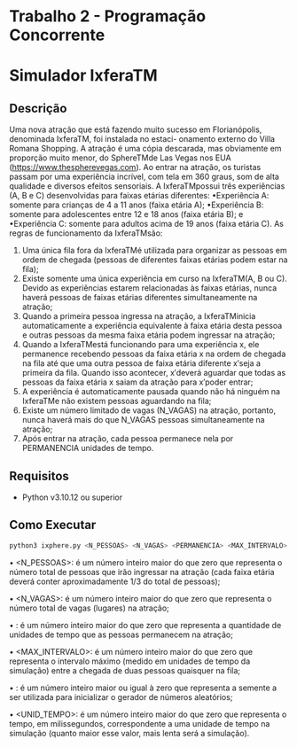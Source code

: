 # Trabalho 2 - Programação Concorrente

# Simulador IxferaTM

## Descrição

Uma nova atração que está fazendo muito sucesso em Florianópolis, denominada IxferaTM, foi instalada no estaci-
onamento externo do Villa Romana Shopping. A atração é uma cópia descarada, mas obviamente em proporção muito
menor, do SphereTMde Las Vegas nos EUA (https://www.thespherevegas.com). Ao entrar na atração, os turistas
passam por uma experiência incrível, com tela em 360 graus, som de alta qualidade e diversos efeitos sensoriais.
A IxferaTMpossui três experiências (A, B e C) desenvolvidas para faixas etárias diferentes:
•Experiência A: somente para crianças de 4 a 11 anos (faixa etária A);
•Experiência B: somente para adolescentes entre 12 e 18 anos (faixa etária B); e
•Experiência C: somente para adultos acima de 19 anos (faixa etária C).
As regras de funcionamento da IxferaTMsão:
1. Uma única fila fora da IxferaTMé utilizada para organizar as pessoas em ordem de chegada (pessoas de diferentes
faixas etárias podem estar na fila);
2. Existe somente uma única experiência em curso na IxferaTM(A, B ou C). Devido as experiências estarem
relacionadas às faixas etárias, nunca haverá pessoas de faixas etárias diferentes simultaneamente na atração;
3. Quando a primeira pessoa ingressa na atração, a IxferaTMinicia automaticamente a experiência equivalente à
faixa etária desta pessoa e outras pessoas da mesma faixa etária podem ingressar na atração;
4. Quando a IxferaTMestá funcionando para uma experiência x, ele permanence recebendo pessoas da faixa etária
x na ordem de chegada na fila até que uma outra pessoa de faixa etária diferente x′seja a primeira da fila.
Quando isso acontecer, x′deverá aguardar que todas as pessoas da faixa etária x saiam da atração para x′poder
entrar;
5. A experiência é automaticamente pausada quando não há ninguém na IxferaTMe não existem pessoas aguardando
na fila;
6. Existe um número limitado de vagas (N_VAGAS) na atração, portanto, nunca haverá mais do que N_VAGAS pessoas
simultaneamente na atração;
7. Após entrar na atração, cada pessoa permanece nela por PERMANENCIA unidades de tempo.

## Requisitos

- Python v3.10.12 ou superior

## Como Executar

```bash
python3 ixphere.py <N_PESSOAS> <N_VAGAS> <PERMANENCIA> <MAX_INTERVALO> <SEMENTE> <UNID_TEMPO>
```
• <N_PESSOAS>: é um número inteiro maior do que zero que representa o número total de pessoas que irão ingressar na atração (cada faixa etária deverá conter aproximadamente 1/3 do total de pessoas);

• <N_VAGAS>: é um número inteiro maior do que zero que representa o número total de vagas (lugares) na atração;

• <PERMANENCIA>: é um número inteiro maior do que zero que representa a quantidade de unidades de tempo que
as pessoas permanecem na atração;

• <MAX_INTERVALO>: é um número inteiro maior do que zero que representa o intervalo máximo (medido em
unidades de tempo da simulação) entre a chegada de duas pessoas quaisquer na fila;

• <SEMENTE>: é um número inteiro maior ou igual à zero que representa a semente a ser utilizada para inicializar o gerador de números aleatórios;

• <UNID_TEMPO>: é um número inteiro maior do que zero que representa o tempo, em milissegundos, correspondente a uma unidade de tempo na simulação (quanto maior esse valor, mais lenta será a simulação).